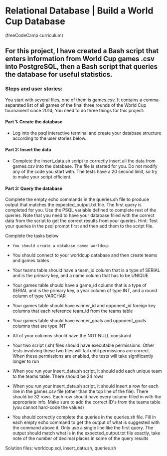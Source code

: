# Relational Database | Build a World Cup Database
(freeCodeCamp curriculum)
##  For this project, I have created a Bash script that enters information from World Cup games .csv into PostgreSQL, then a Bash script that queries the database for useful statistics.
### Steps and user stories:
You start with several files, one of them is games.csv. It contains a comma-separated list of all games of the final three rounds of the World Cup tournament since 2014; You need to do three things for this project:

#### Part 1: Create the database

- Log into the psql interactive terminal and create your database structure according to the user stories below.

#### Part 2: Insert the data

- Complete the insert_data.sh script to correctly insert all the data from games.csv into the database. The file is started for you. Do not modify any of the code you start with. The tests have a 20 second limit, so try to make your script efficient.

#### Part 3: Query the database

Complete the empty echo commands in the queries.sh file to produce output that matches the expected_output.txt file. The first query is completed for you. Use the PSQL variable defined to complete rest of the queries. Note that you need to have your database filled with the correct data from the script to get the correct results from your queries. Hint: Test your queries in the psql prompt first and then add them to the script file.


Complete the tasks below

 -     You should create a database named worldcup

 -    You should connect to your worldcup database and then create teams and games tables

 -   Your teams table should have a team_id column that is a type of SERIAL and is the primary key, and a name column that has to be UNIQUE

-    Your games table should have a game_id column that is a type of SERIAL and is the primary key, a year column of type INT, and a round column of type VARCHAR

-    Your games table should have winner_id and opponent_id foreign key columns that each reference team_id from the teams table

-    Your games table should have winner_goals and opponent_goals columns that are type INT

-    All of your columns should have the NOT NULL constraint

-    Your two script (.sh) files should have executable permissions. Other tests involving these two files will fail until permissions are correct. When these permissions are enabled, the tests will take significantly longer to run

-    When you run your insert_data.sh script, it should add each unique team to the teams table. There should be 24 rows

-    When you run your insert_data.sh script, it should insert a row for each line in the games.csv file (other than the top line of the file). There should be 32 rows. Each row should have every column filled in with the appropriate info. Make sure to add the correct ID's from the teams table (you cannot hard-code the values)

-    You should correctly complete the queries in the queries.sh file. Fill in each empty echo command to get the output of what is suggested with the command above it. Only use a single line like the first query. The output should match what is in the expected_output.txt file exactly, take note of the number of decimal places in some of the query results

Solution files: worldcup.sql, insert_data.sh, queries.sh
